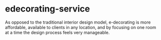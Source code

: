 # edecorating-service
As opposed to the traditional interior design model, e-decorating is more affordable, available to clients in any location, and by focusing on one room at a time the design process feels very manageable.
